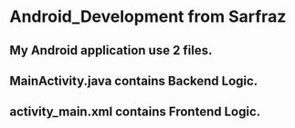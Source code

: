 # Android_Development from Sarfraz

## My Android application use 2 files. 

## MainActivity.java contains Backend Logic.  

## activity_main.xml contains Frontend Logic.
